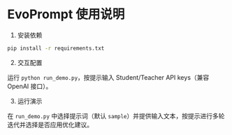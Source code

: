 # EvoPrompt 使用说明

1. 安装依赖

```bash
pip install -r requirements.txt
```

2. 交互配置

运行 `python run_demo.py`，按提示输入 Student/Teacher API keys（兼容 OpenAI 接口）。

3. 运行演示

在 `run_demo.py` 中选择提示词（默认 `sample`）并提供输入文本，按提示进行多轮迭代并选择是否应用优化建议。


